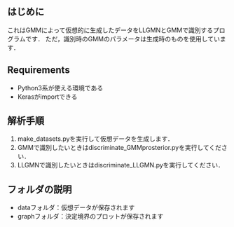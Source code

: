## はじめに
これはGMMによって仮想的に生成したデータをLLGMNとGMMで識別するプログラムです．
ただ，識別時のGMMのパラメータは生成時のものを使用しています．

## Requirements
- Python3系が使える環境である
- Kerasがimportできる

## 解析手順
1. make_datasets.pyを実行して仮想データを生成します．
2. GMMで識別したいときはdiscriminate_GMMprosterior.pyを実行してください．
3. LLGMNで識別したいときはdiscriminate_LLGMN.pyを実行してください．

## フォルダの説明
- dataフォルダ：仮想データが保存されます
- graphフォルダ：決定境界のプロットが保存されます

